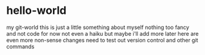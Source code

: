 # hello-world
my git-world
this is just a little something
about myself
nothing too fancy
and not code for now
not even a haiku
but maybe i'll add more later
here are even more non-sense changes
need to test out version control
and other git commands
